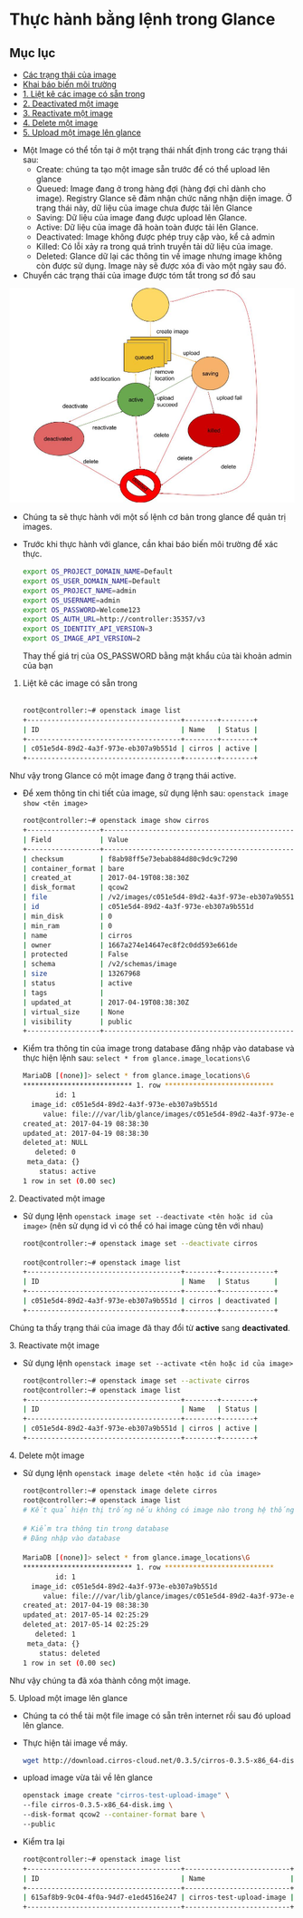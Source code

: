 # Thực hành bằng lệnh trong Glance

## Mục lục
- [Các trạng thái của image](#state)
- [Khai báo biến môi trường](#environment)
- [1. Liệt kê các image có sẵn trong](#1)
- [2. Deactivated một image](#2)
- [3. Reactivate một image](#3)
- [4. Delete một image](#4)
- [5. Upload một image lên glance](#5)

<a name=state></a>
- Một Image có thể tồn tại ở một trạng thái nhất định trong các trạng thái sau:
	- Create: chúng ta tạo một image sẵn trước để có thể upload lên glance
	- Queued: Image đang ở trong hàng đợi (hàng đợi chỉ dành cho image). Registry Glance sẽ đảm nhận chức năng nhận diện image. Ở trạng thái này, dữ liệu của image chưa được tải lên Glance
	- Saving: Dữ liệu của image đang được upload lên Glance.
	- Active: Dữ liệu của image đã hoàn toàn được tải lên Glance.
	- Deactivated: Image không được phép truy cập vào, kể cả admin
	- Killed: Có lỗi xảy ra trong quá trình truyền tải dữ liệu của image.
	- Deleted: Glance dữ lại các thông tin về image nhưng image không còn được sử dụng. Image này sẽ được xóa đi vào một ngày sau đó.
- Chuyển các trạng thái của image được tóm tắt trong sơ đồ sau

![](../images/statusflow.jpg)

- Chúng ta sẽ thực hành với một số lệnh cơ bản trong glance để quản trị images.

<a name=environment></a>
- Trước khi thực hành với glance, cần khai báo biến môi trường để xác thực.
	
	```sh
	export OS_PROJECT_DOMAIN_NAME=Default
	export OS_USER_DOMAIN_NAME=Default
	export OS_PROJECT_NAME=admin
	export OS_USERNAME=admin
	export OS_PASSWORD=Welcome123
	export OS_AUTH_URL=http://controller:35357/v3
	export OS_IDENTITY_API_VERSION=3
	export OS_IMAGE_API_VERSION=2
	```
	
	Thay thế giá trị của OS_PASSWORD bằng mật khẩu của tài khoản admin của bạn

<a name=1></a>
1. Liệt kê các image có sẵn trong 
	```sh

	root@controller:~# openstack image list
	+--------------------------------------+--------+--------+
	| ID                                   | Name   | Status |
	+--------------------------------------+--------+--------+
	| c051e5d4-89d2-4a3f-973e-eb307a9b551d | cirros | active |
	+--------------------------------------+--------+--------+
	```
Như vậy trong Glance có một image đang ở trạng thái active.

- Để xem thông tin chi tiết của image, sử dụng lệnh sau: `openstack image show <tên image>`
	```sh
	root@controller:~# openstack image show cirros
	+------------------+------------------------------------------------------+
	| Field            | Value                                                |
	+------------------+------------------------------------------------------+
	| checksum         | f8ab98ff5e73ebab884d80c9dc9c7290                     |
	| container_format | bare                                                 |
	| created_at       | 2017-04-19T08:38:30Z                                 |
	| disk_format      | qcow2                                                |
	| file             | /v2/images/c051e5d4-89d2-4a3f-973e-eb307a9b551d/file |
	| id               | c051e5d4-89d2-4a3f-973e-eb307a9b551d                 |
	| min_disk         | 0                                                    |
	| min_ram          | 0                                                    |
	| name             | cirros                                               |
	| owner            | 1667a274e14647ec8f2c0dd593e661de                     |
	| protected        | False                                                |
	| schema           | /v2/schemas/image                                    |
	| size             | 13267968                                             |
	| status           | active                                               |
	| tags             |                                                      |
	| updated_at       | 2017-04-19T08:38:30Z                                 |
	| virtual_size     | None                                                 |
	| visibility       | public                                               |
	+------------------+------------------------------------------------------+
	```
- Kiểm tra thông tin của image trong database đăng nhập vào database và thực hiện lệnh sau: `select * from glance.image_locations\G`
	```sh
	MariaDB [(none)]> select * from glance.image_locations\G
	*************************** 1. row ***************************
	        id: 1
	  image_id: c051e5d4-89d2-4a3f-973e-eb307a9b551d
	     value: file:///var/lib/glance/images/c051e5d4-89d2-4a3f-973e-eb307a9b551d
	created_at: 2017-04-19 08:38:30
	updated_at: 2017-04-19 08:38:30
	deleted_at: NULL
	   deleted: 0
	 meta_data: {}
	    status: active
	1 row in set (0.00 sec)
	```

<a name=2></a>
2. Deactivated một image
- Sử dụng lệnh `openstack image set --deactivate <tên hoặc id của image>` (nên sử dụng id vì có thể có hai image cùng tên với nhau)
	```sh
	root@controller:~# openstack image set --deactivate cirros

	root@controller:~# openstack image list
	+--------------------------------------+--------+-------------+
	| ID                                   | Name   | Status      |
	+--------------------------------------+--------+-------------+
	| c051e5d4-89d2-4a3f-973e-eb307a9b551d | cirros | deactivated |
	+--------------------------------------+--------+-------------+
	```
Chúng ta thấy trạng thái của image đã thay đổi từ **active** sang **deactivated**.

<a name=3></a>
3. Reactivate một image
- Sử dụng lệnh `openstack image set --activate <tên hoặc id của image>`
	```sh
	root@controller:~# openstack image set --activate cirros
	root@controller:~# openstack image list
	+--------------------------------------+--------+--------+
	| ID                                   | Name   | Status |
	+--------------------------------------+--------+--------+
	| c051e5d4-89d2-4a3f-973e-eb307a9b551d | cirros | active |
	+--------------------------------------+--------+--------+
	```

<a name=4></a>
4. Delete một image
- Sử dụng lệnh `openstack image delete <tên hoặc id của image>`
	```sh
	root@controller:~# openstack image delete cirros
	root@controller:~# openstack image list
	# Kết quả hiện thị trống nếu không có image nào trong hệ thống

	# Kiểm tra thông tin trong database
	# Đăng nhập vào database

	MariaDB [(none)]> select * from glance.image_locations\G
	*************************** 1. row ***************************
	        id: 1
	  image_id: c051e5d4-89d2-4a3f-973e-eb307a9b551d
	     value: file:///var/lib/glance/images/c051e5d4-89d2-4a3f-973e-eb307a9b551d
	created_at: 2017-04-19 08:38:30
	updated_at: 2017-05-14 02:25:29
	deleted_at: 2017-05-14 02:25:29
	   deleted: 1
	 meta_data: {}
	    status: deleted
	1 row in set (0.00 sec)
	```
Như vậy chúng ta đã xóa thành công một image.

<a name=5></a>
5. Upload một image lên glance
- Chúng ta có thể tải một file image có sẵn trên internet rồi sau đó upload lên glance.
- Thực hiện tải image về máy. 
	```sh
	wget http://download.cirros-cloud.net/0.3.5/cirros-0.3.5-x86_64-disk.img
	```
- upload image vừa tải về lên glance
	```sh
	openstack image create "cirros-test-upload-image" \
 	--file cirros-0.3.5-x86_64-disk.img \
 	--disk-format qcow2 --container-format bare \
 	--public
 	```

- Kiểm tra lại 
	```sh
	root@controller:~# openstack image list
	+--------------------------------------+--------------------------+--------+
	| ID                                   | Name                     | Status |
	+--------------------------------------+--------------------------+--------+
	| 615af8b9-9c04-4f0a-94d7-e1ed4516e247 | cirros-test-upload-image | active |
	+--------------------------------------+--------------------------+--------+
	```

